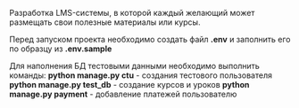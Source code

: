  Разработка LMS-системы, в которой каждый желающий может размещать свои полезные материалы или курсы.
 

Перед запуском проекта необходимо создать файл **.env** и заполнить его по образцу из **.env.sample**


Для наполнения БД тестовыми данными необходимо выполнить команды:
**python manage.py ctu** - создания тестового пользователя
**python manage.py test_db** - создание курсов и уроков
**python manage.py payment** - добавление платежей пользователю